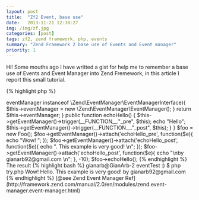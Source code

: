 ```yaml
---
layout: post
title:  "Zf2 Event, base use"
date:   2013-11-21 12:38:27
img: /img/zf.jpg
categories: [post]
tags: zf2, zend framework, php, events
summary: "Zend Framework 2 base use of Events and Event manager"
priority: 1
---
```


Hi! Some mouths ago I have writted a gist for help me to remember a base use of Events and Event Manager into Zend Fremework,
in this article I report this small tutorial.

{% highlight php %}
<?php
require_once __DIR__."/vendor/autoload.php";

class Foo
{
    /* @var \Zend\EventManager\EventManagerInterface */
    protected $eventManager;

    public function getEventManager()
    {
        if(!$this->eventManager instanceof \Zend\EventManager\EventManagerInterface){
            $this->eventManager = new \Zend\EventManager\EventManager();
        }
        return $this->eventManager;
    }

    public function echoHello()
    {
        $this->getEventManager()->trigger(__FUNCTION__."_pre", $this);
        echo "Hello";
        $this->getEventManager()->trigger(__FUNCTION__."_post", $this);
    }
}

$foo = new Foo();
$foo->getEventManager()->attach('echoHello_pre', function($e){
    echo "Wow! ";
});
$foo->getEventManager()->attach('echoHello_post', function($e){
    echo ". This example is very good! \n";
});
$foo->getEventManager()->attach('echoHello_post', function($e){
    echo "\nby gianarb92@gmail.com \n";
}, -10);
$foo->echoHello();
{% endhighlight %}

The result

{% highlight bash %}
gianarb@GianArb-2 eventTest :) $ php try.php
Wow! Hello. This example is very good!

by gianarb92@gmail.com
{% endhighlight %}


[@see Zend Event Manager Ref](http://framework.zend.com/manual/2.0/en/modules/zend.event-manager.event-manager.html)
